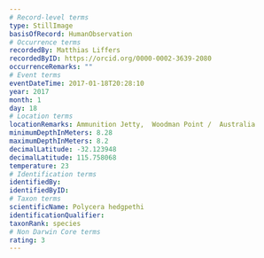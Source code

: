 ```yaml
---
# Record-level terms
type: StillImage
basisOfRecord: HumanObservation
# Occurrence terms
recordedBy: Matthias Liffers
recordedByID: https://orcid.org/0000-0002-3639-2080
occurrenceRemarks: ""
# Event terms
eventDateTime: 2017-01-18T20:28:10
year: 2017
month: 1
day: 18
# Location terms
locationRemarks: Ammunition Jetty,  Woodman Point /  Australia
minimumDepthInMeters: 8.28
maximumDepthInMeters: 8.2
decimalLatitude: -32.123948
decimalLatitude: 115.758068
temperature: 23
# Identification terms
identifiedBy: 
identifiedByID: 
# Taxon terms
scientificName: Polycera hedgpethi
identificationQualifier: 
taxonRank: species
# Non Darwin Core terms
rating: 3
---
```

